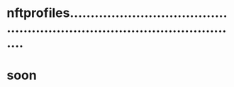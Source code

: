 # nftprofiles...............................................................................................
# soon
